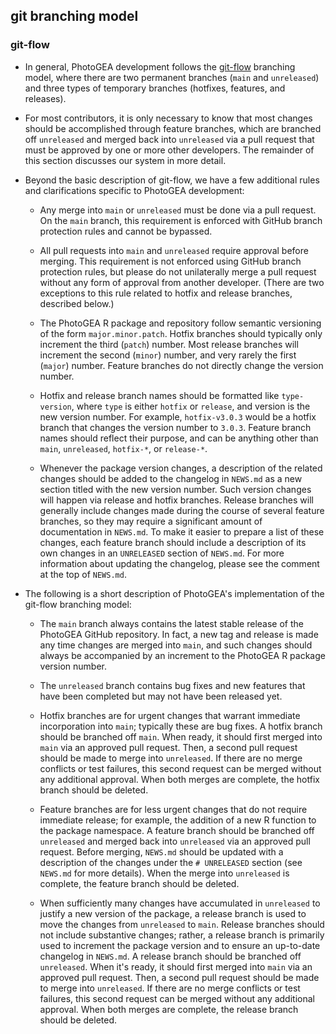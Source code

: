 ## git branching model

### git-flow

* In general, PhotoGEA development follows the
  [git-flow](https://nvie.com/posts/a-successful-git-branching-model/) branching
  model, where there are two permanent branches (`main` and `unreleased`) and
  three types of temporary branches (hotfixes, features, and releases).

* For most contributors, it is only necessary to know that most changes should
  be accomplished through feature branches, which are branched off `unreleased`
  and merged back into `unreleased` via a pull request that must be approved by
  one or more other developers. The remainder of this section discusses our
  system in more detail.

* Beyond the basic description of git-flow, we have a few additional rules
  and clarifications specific to PhotoGEA development:

  - Any merge into `main` or `unreleased` must be done via a pull request. On
    the `main` branch, this requirement is enforced with GitHub branch
    protection rules and cannot be bypassed.

  - All pull requests into `main` and `unreleased` require approval before
    merging. This requirement is not enforced using GitHub branch protection
    rules, but please do not unilaterally merge a pull request without any form
    of approval from another developer. (There are two exceptions to this rule
    related to hotfix and release branches, described below.)

  - The PhotoGEA R package and repository follow semantic versioning of the form
    `major.minor.patch`. Hotfix branches should typically only increment the
    third (`patch`) number. Most release branches will increment the second
    (`minor`) number, and very rarely the first (`major`) number. Feature
    branches do not directly change the version number.

  - Hotfix and release branch names should be formatted like `type-version`,
    where `type` is either `hotfix` or `release`, and version is the new version
    number. For example, `hotfix-v3.0.3` would be a hotfix branch that
    changes the version number to `3.0.3`. Feature branch names should reflect
    their purpose, and can be anything other than `main`, `unreleased`,
    `hotfix-*`, or `release-*`.

  - Whenever the package version changes, a description of the related changes
    should be added to the changelog in `NEWS.md` as a new section titled with
    the new version number. Such version changes will happen via release and
    hotfix branches. Release branches will generally include changes made during
    the course of several feature branches, so they may require a significant
    amount of documentation in `NEWS.md`. To make it easier to prepare a list of
    these changes, each feature branch should include a description of its own
    changes in an `UNRELEASED` section of `NEWS.md`. For more information about
    updating the changelog, please see the comment at the top of `NEWS.md`.

* The following is a short description of PhotoGEA's implementation of the
  git-flow branching model:

  - The `main` branch always contains the latest stable release of the PhotoGEA
    GitHub repository. In fact, a new tag and release is made any time changes
    are merged into `main`, and such changes should always be accompanied by an
    increment to the PhotoGEA R package version number.

  - The `unreleased` branch contains bug fixes and new features that have been
    completed but may not have been released yet.

  - Hotfix branches are for urgent changes that warrant immediate incorporation
    into `main`; typically these are bug fixes. A hotfix branch should be
    branched off `main`. When ready, it should first merged into `main` via an
    approved pull request. Then, a second pull request should be made to merge
    into `unreleased`. If there are no merge conflicts or test failures, this
    second request can be merged without any additional approval. When both
    merges are complete, the hotfix branch should be deleted.

  - Feature branches are for less urgent changes that do not require immediate
    release; for example, the addition of a new R function to the package
    namespace. A feature branch should be branched off `unreleased` and merged
    back into `unreleased` via an approved pull request. Before merging,
    `NEWS.md` should be updated with a description of the changes under the
    `# UNRELEASED` section (see `NEWS.md` for more details). When the merge into
    `unreleased` is complete, the feature branch should be deleted.

  - When sufficiently many changes have accumulated in `unreleased` to justify a
    new version of the package, a release branch is used to move the changes
    from `unreleased` to `main`. Release branches should not include substantive
    changes; rather, a release branch is primarily used to increment the package
    version and to ensure an up-to-date changelog in `NEWS.md`. A release branch
    should be branched off `unreleased`. When it's ready, it should first merged
    into `main` via an approved pull request. Then, a second pull request should
    be made to merge into `unreleased`. If there are no merge conflicts or test
    failures, this second request can be merged without any additional approval.
    When both merges are complete, the release branch should be deleted.
